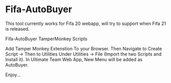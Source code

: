 # Fifa-AutoBuyer

This tool currently works for Fifa 20 webapp, will try to support when Fifa 21 is released.

Fifa-AutoBuyer TamperMonkey Scripts

Add Tamper Monkey Extenstion To your Browser.
Then Navigate to Create Script -> Then to Utilities
Under Utilities -> File (Import the two Scripts and Install it).
In Ultimate Team Web App, New Menu will be added as AutoBuyer.

Enjoy...
